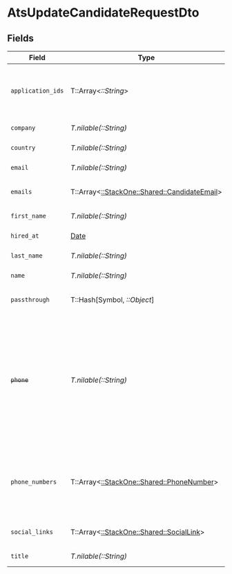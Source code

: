 # AtsUpdateCandidateRequestDto


## Fields

| Field                                                                                                                                           | Type                                                                                                                                            | Required                                                                                                                                        | Description                                                                                                                                     | Example                                                                                                                                         |
| ----------------------------------------------------------------------------------------------------------------------------------------------- | ----------------------------------------------------------------------------------------------------------------------------------------------- | ----------------------------------------------------------------------------------------------------------------------------------------------- | ----------------------------------------------------------------------------------------------------------------------------------------------- | ----------------------------------------------------------------------------------------------------------------------------------------------- |
| `application_ids`                                                                                                                               | T::Array<*::String*>                                                                                                                            | :heavy_minus_sign:                                                                                                                              | List of candidate application IDs                                                                                                               | [<br/>"123e4567-e89b-12d3-a456-426614174000",<br/>"523e1234-e89b-fdd2-a456-762545121101"<br/>]                                                  |
| `company`                                                                                                                                       | *T.nilable(::String)*                                                                                                                           | :heavy_minus_sign:                                                                                                                              | Candidate company                                                                                                                               | Company Inc.                                                                                                                                    |
| `country`                                                                                                                                       | *T.nilable(::String)*                                                                                                                           | :heavy_minus_sign:                                                                                                                              | Candidate country                                                                                                                               | United States                                                                                                                                   |
| `email`                                                                                                                                         | *T.nilable(::String)*                                                                                                                           | :heavy_minus_sign:                                                                                                                              | Candidate email                                                                                                                                 | sestier.romain123@gmail.com                                                                                                                     |
| `emails`                                                                                                                                        | T::Array<[::StackOne::Shared::CandidateEmail](../../models/shared/candidateemail.md)>                                                           | :heavy_minus_sign:                                                                                                                              | List of candidate emails                                                                                                                        |                                                                                                                                                 |
| `first_name`                                                                                                                                    | *T.nilable(::String)*                                                                                                                           | :heavy_minus_sign:                                                                                                                              | Candidate first name                                                                                                                            | Romain                                                                                                                                          |
| `hired_at`                                                                                                                                      | [Date](https://ruby-doc.org/stdlib-2.6.1/libdoc/date/rdoc/Date.html)                                                                            | :heavy_minus_sign:                                                                                                                              | Candidate hired date                                                                                                                            | 2021-01-01T01:01:01.000Z                                                                                                                        |
| `last_name`                                                                                                                                     | *T.nilable(::String)*                                                                                                                           | :heavy_minus_sign:                                                                                                                              | Candidate last name                                                                                                                             | Sestier                                                                                                                                         |
| `name`                                                                                                                                          | *T.nilable(::String)*                                                                                                                           | :heavy_minus_sign:                                                                                                                              | Candidate name                                                                                                                                  | Romain Sestier                                                                                                                                  |
| `passthrough`                                                                                                                                   | T::Hash[Symbol, *::Object*]                                                                                                                     | :heavy_minus_sign:                                                                                                                              | Value to pass through to the provider                                                                                                           | {"other_known_names": "John Doe"}                                                                                                               |
| ~~`phone`~~                                                                                                                                     | *T.nilable(::String)*                                                                                                                           | :heavy_minus_sign:                                                                                                                              | : warning: ** DEPRECATED **: This will be removed in a future release, please migrate away from it as soon as possible.<br/><br/>Candidate phone number | +16178294093                                                                                                                                    |
| `phone_numbers`                                                                                                                                 | T::Array<[::StackOne::Shared::PhoneNumber](../../models/shared/phonenumber.md)>                                                                 | :heavy_minus_sign:                                                                                                                              | List of candidate phone numbers including the type of the number when available                                                                 |                                                                                                                                                 |
| `social_links`                                                                                                                                  | T::Array<[::StackOne::Shared::SocialLink](../../models/shared/sociallink.md)>                                                                   | :heavy_minus_sign:                                                                                                                              | List of candidate social links                                                                                                                  |                                                                                                                                                 |
| `title`                                                                                                                                         | *T.nilable(::String)*                                                                                                                           | :heavy_minus_sign:                                                                                                                              | Candidate title                                                                                                                                 | Software Engineer                                                                                                                               |